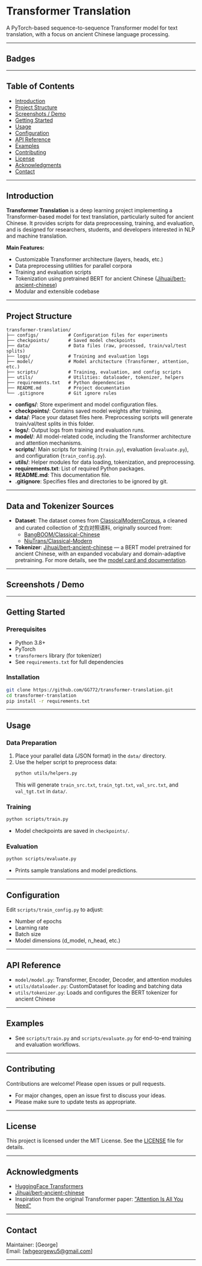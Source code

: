 # Transformer Translation

A PyTorch-based sequence-to-sequence Transformer model for text translation, with a focus on ancient Chinese language processing.

---

## Badges

<!-- Add badges here if you use CI, coverage, etc. Example: -->
<!-- ![Build Status](https://img.shields.io/github/workflow/status/yourusername/yourrepo/CI) -->
<!-- ![License](https://img.shields.io/github/license/yourusername/yourrepo) -->

---

## Table of Contents

- [Introduction](#introduction)
- [Project Structure](#project-structure)
- [Screenshots / Demo](#screenshots--demo)
- [Getting Started](#getting-started)
- [Usage](#usage)
- [Configuration](#configuration)
- [API Reference](#api-reference)
- [Examples](#examples)
- [Contributing](#contributing)
- [License](#license)
- [Acknowledgments](#acknowledgments)
- [Contact](#contact)

---

## Introduction

**Transformer Translation** is a deep learning project implementing a Transformer-based model for text translation, particularly suited for ancient Chinese. It provides scripts for data preprocessing, training, and evaluation, and is designed for researchers, students, and developers interested in NLP and machine translation.

**Main Features:**
- Customizable Transformer architecture (layers, heads, etc.)
- Data preprocessing utilities for parallel corpora
- Training and evaluation scripts
- Tokenization using pretrained BERT for ancient Chinese ([Jihuai/bert-ancient-chinese](https://huggingface.co/Jihuai/bert-ancient-chinese))
- Modular and extensible codebase

---

## Project Structure

```
transformer-translation/
├── configs/           # Configuration files for experiments
├── checkpoints/       # Saved model checkpoints
├── data/              # Data files (raw, processed, train/val/test splits)
├── logs/              # Training and evaluation logs
├── model/             # Model architecture (Transformer, attention, etc.)
├── scripts/           # Training, evaluation, and config scripts
├── utils/             # Utilities: dataloader, tokenizer, helpers
├── requirements.txt   # Python dependencies
├── README.md          # Project documentation
└── .gitignore         # Git ignore rules
```

- **configs/**: Store experiment and model configuration files.
- **checkpoints/**: Contains saved model weights after training.
- **data/**: Place your dataset files here. Preprocessing scripts will generate train/val/test splits in this folder.
- **logs/**: Output logs from training and evaluation runs.
- **model/**: All model-related code, including the Transformer architecture and attention mechanisms.
- **scripts/**: Main scripts for training (`train.py`), evaluation (`evaluate.py`), and configuration (`train_config.py`).
- **utils/**: Helper modules for data loading, tokenization, and preprocessing.
- **requirements.txt**: List of required Python packages.
- **README.md**: This documentation file.
- **.gitignore**: Specifies files and directories to be ignored by git.

---

## Data and Tokenizer Sources

- **Dataset**: The dataset comes from [ClassicalModernCorpus](https://github.com/Hellohistory/ClassicalModernCorpus), a cleaned and curated collection of 文白对照语料, originally sourced from:
  - [BangBOOM/Classical-Chinese](https://github.com/BangBOOM/Classical-Chinese)
  - [NiuTrans/Classical-Modern](https://github.com/NiuTrans/Classical-Modern)
- **Tokenizer**: [Jihuai/bert-ancient-chinese](https://huggingface.co/Jihuai/bert-ancient-chinese) — a BERT model pretrained for ancient Chinese, with an expanded vocabulary and domain-adaptive pretraining. For more details, see the [model card and documentation](https://huggingface.co/Jihuai/bert-ancient-chinese).

---

## Screenshots / Demo

<!-- Add screenshots or demo GIFs here if available -->
<!-- Example: -->
<!-- ![Demo](docs/demo.gif) -->

---

## Getting Started

### Prerequisites

- Python 3.8+
- PyTorch
- `transformers` library (for tokenizer)
- See `requirements.txt` for full dependencies

### Installation

```bash
git clone https://github.com/GG772/transformer-translation.git
cd transformer-translation
pip install -r requirements.txt
```

---

## Usage

### Data Preparation

1. Place your parallel data (JSON format) in the `data/` directory.
2. Use the helper script to preprocess data:
   ```bash
   python utils/helpers.py
   ```
   This will generate `train_src.txt`, `train_tgt.txt`, `val_src.txt`, and `val_tgt.txt` in `data/`.

### Training

```bash
python scripts/train.py
```
- Model checkpoints are saved in `checkpoints/`.

### Evaluation

```bash
python scripts/evaluate.py
```
- Prints sample translations and model predictions.

---

## Configuration

Edit `scripts/train_config.py` to adjust:
- Number of epochs
- Learning rate
- Batch size
- Model dimensions (d_model, n_head, etc.)

---

## API Reference

- `model/model.py`: Transformer, Encoder, Decoder, and attention modules
- `utils/dataloader.py`: CustomDataset for loading and batching data
- `utils/tokenizer.py`: Loads and configures the BERT tokenizer for ancient Chinese

---

## Examples

- See `scripts/train.py` and `scripts/evaluate.py` for end-to-end training and evaluation workflows.

---

## Contributing

Contributions are welcome! Please open issues or pull requests.

- For major changes, open an issue first to discuss your ideas.
- Please make sure to update tests as appropriate.

---

## License

This project is licensed under the MIT License. See the [LICENSE](LICENSE) file for details.

---

## Acknowledgments

- [HuggingFace Transformers](https://github.com/huggingface/transformers)
- [Jihuai/bert-ancient-chinese](https://huggingface.co/Jihuai/bert-ancient-chinese)
- Inspiration from the original Transformer paper: ["Attention Is All You Need"](https://arxiv.org/abs/1706.03762)

---

## Contact

Maintainer: [George]  
Email: [whgeorgewu5@gmail.com]

---
